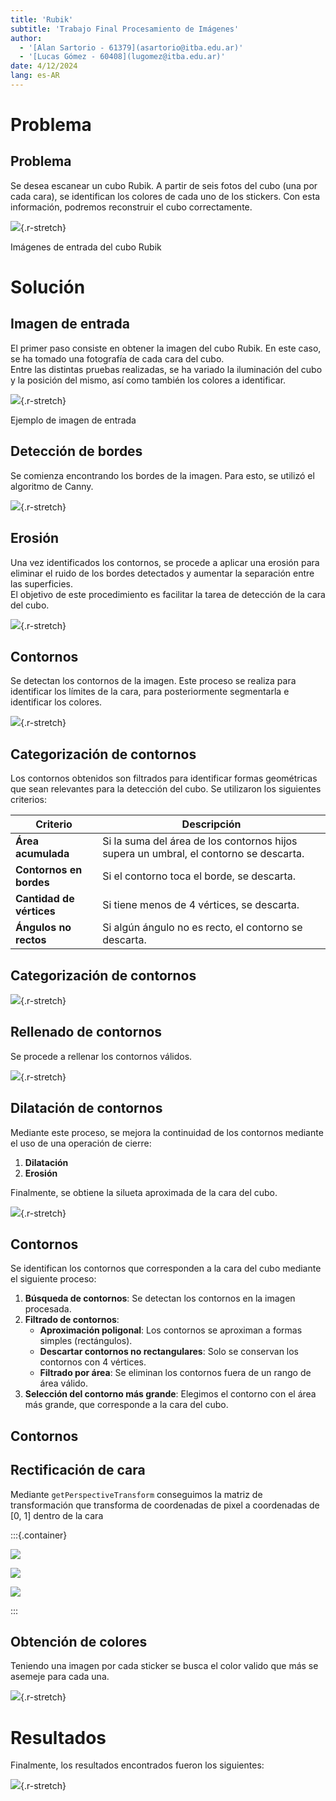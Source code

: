 ```yaml
---
title: 'Rubik'
subtitle: 'Trabajo Final Procesamiento de Imágenes'
author:
  - '[Alan Sartorio - 61379](asartorio@itba.edu.ar)'
  - '[Lucas Gómez - 60408](lugomez@itba.edu.ar)'
date: 4/12/2024
lang: es-AR
---
```


# Problema

## Problema

Se desea escanear un cubo Rubik. A partir de seis fotos del cubo (una por cada cara), se identifican los colores de cada uno de los stickers. Con esta información, podremos reconstruir el cubo correctamente.

![](output/input_images.png){.r-stretch}

Imágenes de entrada del cubo Rubik

# Solución

## Imagen de entrada

El primer paso consiste en obtener la imagen del cubo Rubik. En este caso, se ha tomado una fotografía de cada cara del cubo.  
Entre las distintas pruebas realizadas, se ha variado la iluminación del cubo y la posición del mismo, así como también los colores a identificar.

![](output/00_chosen_input_image.png){.r-stretch}

Ejemplo de imagen de entrada

## Detección de bordes

Se comienza encontrando los bordes de la imagen. Para esto, se utilizó el algoritmo de Canny.

![](output/01_edge_detection.png){.r-stretch}

## Erosión

Una vez identificados los contornos, se procede a aplicar una erosión para eliminar el ruido de los bordes detectados y aumentar la separación entre las superficies.  
El objetivo de este procedimiento es facilitar la tarea de detección de la cara del cubo.  

![](output/02_erode.png){.r-stretch}

## Contornos

Se detectan los contornos de la imagen. Este proceso se realiza para identificar los límites de la cara, para posteriormente segmentarla e identificar los colores.

![](output/03_contours.png){.r-stretch}

## Categorización de contornos

Los contornos obtenidos son filtrados para identificar formas geométricas que sean relevantes para la detección del cubo. Se utilizaron los siguientes criterios:

| **Criterio**            | **Descripción**                                                                 |
|-------------------------|---------------------------------------------------------------------------------|
| **Área acumulada**       | Si la suma del área de los contornos hijos supera un umbral, el contorno se descarta.   |
| **Contornos en bordes**  | Si el contorno toca el borde, se descarta.                                      |
| **Cantidad de vértices** | Si tiene menos de 4 vértices, se descarta.                                      |
| **Ángulos no rectos**    | Si algún ángulo no es recto, el contorno se descarta.                          |

## Categorización de contornos

![](output/04_categorized_contours.png){.r-stretch}

## Rellenado de contornos

Se procede a rellenar los contornos válidos.  

![](output/05_filled_contours.png){.r-stretch}

## Dilatación de contornos

Mediante este proceso, se mejora la continuidad de los contornos mediante el uso de una operación de cierre:

1. **Dilatación**
2. **Erosión**

Finalmente, se obtiene la silueta aproximada de la cara del cubo.

![](output/06_dilate.png){.r-stretch}

## Contornos

Se identifican los contornos que corresponden a la cara del cubo mediante el siguiente proceso:

1. **Búsqueda de contornos**: Se detectan los contornos en la imagen procesada.
2. **Filtrado de contornos**:
   - **Aproximación poligonal**: Los contornos se aproximan a formas simples (rectángulos).
   - **Descartar contornos no rectangulares**: Solo se conservan los contornos con 4 vértices.
   - **Filtrado por área**: Se eliminan los contornos fuera de un rango de área válido.
3. **Selección del contorno más grande**: Elegimos el contorno con el área más grande, que corresponde a la cara del cubo.

## Contornos

## Rectificación de cara

Mediante `getPerspectiveTransform` conseguimos la matriz de transformación que transforma de coordenadas de pixel a coordenadas de [0, 1] dentro de la cara

:::{.container}

![](output/07_find_quad.png)

![](output/rectified_face.png)

![](output/rectified_stickers.png)

:::

## Obtención de colores

Teniendo una imagen por cada sticker se busca el color valido que más se asemeje para cada una.

![](output/overlayed.png){.r-stretch}

# Resultados

Finalmente, los resultados encontrados fueron los siguientes:

![](output/output_images.png){.r-stretch}
